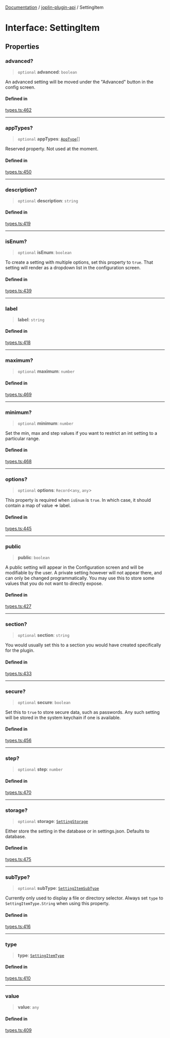 [Documentation](../../packages.md) / [joplin-plugin-api](../index.md) / SettingItem

# Interface: SettingItem

## Properties

### advanced?

> `optional` **advanced**: `boolean`

An advanced setting will be moved under the "Advanced" button in the
config screen.

#### Defined in

[types.ts:462](https://github.com/rxliuli/joplin-utils/blob/a3a4c55f9104da0aa8b36da1259d082b810b3d68/packages/joplin-plugin-api/src/types.ts#L462)

---

### appTypes?

> `optional` **appTypes**: [`AppType`](../enumerations/AppType.md)[]

Reserved property. Not used at the moment.

#### Defined in

[types.ts:450](https://github.com/rxliuli/joplin-utils/blob/a3a4c55f9104da0aa8b36da1259d082b810b3d68/packages/joplin-plugin-api/src/types.ts#L450)

---

### description?

> `optional` **description**: `string`

#### Defined in

[types.ts:419](https://github.com/rxliuli/joplin-utils/blob/a3a4c55f9104da0aa8b36da1259d082b810b3d68/packages/joplin-plugin-api/src/types.ts#L419)

---

### isEnum?

> `optional` **isEnum**: `boolean`

To create a setting with multiple options, set this property to `true`.
That setting will render as a dropdown list in the configuration screen.

#### Defined in

[types.ts:439](https://github.com/rxliuli/joplin-utils/blob/a3a4c55f9104da0aa8b36da1259d082b810b3d68/packages/joplin-plugin-api/src/types.ts#L439)

---

### label

> **label**: `string`

#### Defined in

[types.ts:418](https://github.com/rxliuli/joplin-utils/blob/a3a4c55f9104da0aa8b36da1259d082b810b3d68/packages/joplin-plugin-api/src/types.ts#L418)

---

### maximum?

> `optional` **maximum**: `number`

#### Defined in

[types.ts:469](https://github.com/rxliuli/joplin-utils/blob/a3a4c55f9104da0aa8b36da1259d082b810b3d68/packages/joplin-plugin-api/src/types.ts#L469)

---

### minimum?

> `optional` **minimum**: `number`

Set the min, max and step values if you want to restrict an int setting
to a particular range.

#### Defined in

[types.ts:468](https://github.com/rxliuli/joplin-utils/blob/a3a4c55f9104da0aa8b36da1259d082b810b3d68/packages/joplin-plugin-api/src/types.ts#L468)

---

### options?

> `optional` **options**: `Record`\<`any`, `any`\>

This property is required when `isEnum` is `true`. In which case, it
should contain a map of value => label.

#### Defined in

[types.ts:445](https://github.com/rxliuli/joplin-utils/blob/a3a4c55f9104da0aa8b36da1259d082b810b3d68/packages/joplin-plugin-api/src/types.ts#L445)

---

### public

> **public**: `boolean`

A public setting will appear in the Configuration screen and will be
modifiable by the user. A private setting however will not appear there,
and can only be changed programmatically. You may use this to store some
values that you do not want to directly expose.

#### Defined in

[types.ts:427](https://github.com/rxliuli/joplin-utils/blob/a3a4c55f9104da0aa8b36da1259d082b810b3d68/packages/joplin-plugin-api/src/types.ts#L427)

---

### section?

> `optional` **section**: `string`

You would usually set this to a section you would have created
specifically for the plugin.

#### Defined in

[types.ts:433](https://github.com/rxliuli/joplin-utils/blob/a3a4c55f9104da0aa8b36da1259d082b810b3d68/packages/joplin-plugin-api/src/types.ts#L433)

---

### secure?

> `optional` **secure**: `boolean`

Set this to `true` to store secure data, such as passwords. Any such
setting will be stored in the system keychain if one is available.

#### Defined in

[types.ts:456](https://github.com/rxliuli/joplin-utils/blob/a3a4c55f9104da0aa8b36da1259d082b810b3d68/packages/joplin-plugin-api/src/types.ts#L456)

---

### step?

> `optional` **step**: `number`

#### Defined in

[types.ts:470](https://github.com/rxliuli/joplin-utils/blob/a3a4c55f9104da0aa8b36da1259d082b810b3d68/packages/joplin-plugin-api/src/types.ts#L470)

---

### storage?

> `optional` **storage**: [`SettingStorage`](../enumerations/SettingStorage.md)

Either store the setting in the database or in settings.json. Defaults to database.

#### Defined in

[types.ts:475](https://github.com/rxliuli/joplin-utils/blob/a3a4c55f9104da0aa8b36da1259d082b810b3d68/packages/joplin-plugin-api/src/types.ts#L475)

---

### subType?

> `optional` **subType**: [`SettingItemSubType`](../enumerations/SettingItemSubType.md)

Currently only used to display a file or directory selector. Always set
`type` to `SettingItemType.String` when using this property.

#### Defined in

[types.ts:416](https://github.com/rxliuli/joplin-utils/blob/a3a4c55f9104da0aa8b36da1259d082b810b3d68/packages/joplin-plugin-api/src/types.ts#L416)

---

### type

> **type**: [`SettingItemType`](../enumerations/SettingItemType.md)

#### Defined in

[types.ts:410](https://github.com/rxliuli/joplin-utils/blob/a3a4c55f9104da0aa8b36da1259d082b810b3d68/packages/joplin-plugin-api/src/types.ts#L410)

---

### value

> **value**: `any`

#### Defined in

[types.ts:409](https://github.com/rxliuli/joplin-utils/blob/a3a4c55f9104da0aa8b36da1259d082b810b3d68/packages/joplin-plugin-api/src/types.ts#L409)
